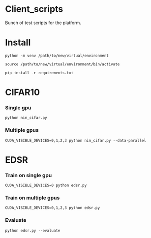 # Client_scripts
Bunch of test scripts for the platform.

# Install
`python -m venv /path/to/new/virtual/environment`

`source /path/to/new/virtual/environment/bin/activate`

`pip install -r requirements.txt`

# CIFAR10
### Single gpu
`python nin_cifar.py`

### Multiple gpus
`CUDA_VISIBLE_DEVICES=0,1,2,3 python nin_cifar.py --data-parallel`

# EDSR
### Train on single gpu
`CUDA_VISIBLE_DEVICES=0 python edsr.py`

### Train on multiple gpus
`CUDA_VISIBLE_DEVICES=0,1,2,3 python edsr.py`

### Evaluate
`python edsr.py --evaluate`

